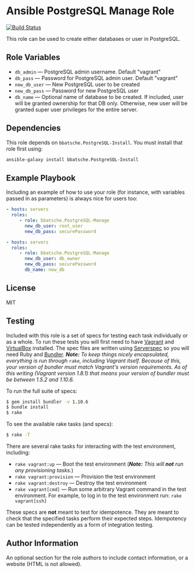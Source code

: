 Ansible PostgreSQL Manage Role
==============================

[![Build Status](https://travis-ci.org/bbatsche/Ansible-PostgreSQL-Manage-Role.svg?branch=master)](https://travis-ci.org/bbatsche/Ansible-PostgreSQL-Manage-Role)

This role can be used to create either databases or user in PostgreSQL.

Role Variables
--------------

- `db_admin` &mdash; PostgreSQL admin username. Default "vagrant"
- `db_pass` &mdash; Password for PostgreSQL admin user. Default "vagrant"
- `new_db_user` &mdash; New PostgreSQL user to be created
- `new_db_pass` &mdash; Password for new PostgreSQL user
- `db_name` &mdash; Optional name of database to be created. If included, user will be granted ownership for that DB only. Otherwise, new user will be granted super user privileges for the entire server.

Dependencies
------------

This role depends on `bbatsche.PostgreSQL-Install`. You must install that role first using:

```bash
ansible-galaxy install bbatsche.PostgreSQL-Install
```

Example Playbook
----------------

Including an example of how to use your role (for instance, with variables passed in as parameters) is always nice for users too:

```yml
- hosts: servers
  roles:
     - role: bbatsche.PostgreSQL-Manage
       new_db_user: root_user
       new_db_pass: securePassword
```

```yml
- hosts: servers
  roles:
     - role: bbatsche.PostgreSQL-Manage
       new_db_user: db_owner
       new_db_pass: securePassword
       db_name: new_db
```

License
-------

MIT

Testing
-------

Included with this role is a set of specs for testing each task individually or as a whole. To run these tests you will first need to have [Vagrant](https://www.vagrantup.com/) and [VirtualBox](https://www.virtualbox.org/) installed. The spec files are written using [Serverspec](http://serverspec.org/) so you will need Ruby and [Bundler](http://bundler.io/). _**Note:** To keep things nicely encapsulated, everything is run through `rake`, including Vagrant itself. Because of this, your version of bundler must match Vagrant's version requirements. As of this writing (Vagrant version 1.8.1) that means your version of bundler must be between 1.5.2 and 1.10.6._

To run the full suite of specs:

```bash
$ gem install bundler -v 1.10.6
$ bundle install
$ rake
```

To see the available rake tasks (and specs):

```bash
$ rake -T
```

There are several rake tasks for interacting with the test environment, including:

- `rake vagrant:up` &mdash; Boot the test environment (_**Note:** This will **not** run any provisioning tasks._)
- `rake vagrant:provision` &mdash; Provision the test environment
- `rake vagrant:destroy` &mdash; Destroy the test environment
- `rake vagrant[cmd]` &mdash; Run some arbitrary Vagrant command in the test environment. For example, to log in to the test environment run: `rake vagrant[ssh]`

These specs are **not** meant to test for idempotence. They are meant to check that the specified tasks perform their expected steps. Idempotency can be tested independently as a form of integration testing.

Author Information
------------------

An optional section for the role authors to include contact information, or a website (HTML is not allowed).
